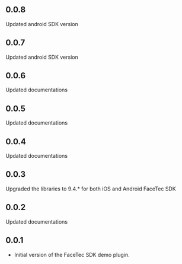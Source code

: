 ## 0.0.8

Updated android SDK version

## 0.0.7

Updated android SDK version

## 0.0.6

Updated documentations

## 0.0.5

Updated documentations

## 0.0.4

Updated documentations

## 0.0.3

Upgraded the libraries to 9.4.* for both iOS and Android FaceTec SDK

## 0.0.2

Updated documentations

## 0.0.1

* Initial version of the FaceTec SDK demo plugin.
